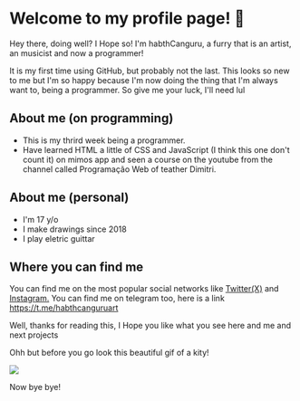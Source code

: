 # Welcome to my profile page! 🦘
Hey there, doing well? I Hope so! I'm habthCanguru, a furry that is an artist, an musicist and now a programmer!

It is my first time using GitHub, but probably not the last. This looks so new to me but I'm so happy because I'm now doing the thing that I'm always want to, being a programmer. So give me your luck, I'll need lul

## About me (on programming)
- This is my thrird week being a programmer.
- Have learned HTML a little of CSS and JavaScript (I think this one don't count it) on mimos app and seen a course on the youtube from the channel called Programação Web of teather Dimitri.

## About me (personal)
- I'm 17 y/o
- I make drawings since 2018
- I play eletric guittar

## Where you can find me
You can find me on the most popular social networks like [Twitter(X)](https://x.com/HabthC?t=2YxV2aOa1BD5m4g8RMwq_g&s=09) and [Instagram.](https://www.instagram.com/habthcanguru/) You can find me on telegram too, here is a link https://t.me/habthcanguruart

Well, thanks for reading this, I Hope you like what you see here and me and next projects

Ohh but before you go look this beautiful gif of a kity!

![](https://media1.tenor.com/m/iQLH9O6qDw4AAAAC/peach-and-goma.gif)

Now bye bye!
